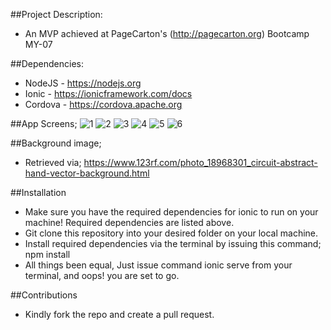 ##Project Description:
- An MVP achieved at PageCarton's (http://pagecarton.org) Bootcamp MY-07

##Dependencies:
- NodeJS - https://nodejs.org
- Ionic - https://ionicframework.com/docs
- Cordova - https://cordova.apache.org

##App Screens;
![1](https://cloud.githubusercontent.com/assets/14163009/26147640/12fe88a6-3aec-11e7-8af6-e1302680b592.png)		![2](https://cloud.githubusercontent.com/assets/14163009/26147641/130b4550-3aec-11e7-8f62-cc0ad5790afa.png) 
![3](https://cloud.githubusercontent.com/assets/14163009/26147644/131aad24-3aec-11e7-9ac5-08c4f02bfafa.png)		![4](https://cloud.githubusercontent.com/assets/14163009/26147643/131a14c2-3aec-11e7-8d2f-7e6508894e28.png)
![5](https://cloud.githubusercontent.com/assets/14163009/26147642/1319bebe-3aec-11e7-8f2c-26d9dcfed71d.png)		![6](https://cloud.githubusercontent.com/assets/14163009/26147645/1321f462-3aec-11e7-9d0e-b4e5bed6c02a.png)


##Background image;
- Retrieved via; https://www.123rf.com/photo_18968301_circuit-abstract-hand-vector-background.html

##Installation
- Make sure you have the required dependencies for ionic to run on your machine! Required dependencies are listed above.
- Git clone this repository into your desired folder on your local machine.
- Install required dependencies via the terminal by issuing this command; npm install
- All things been equal, Just issue command ionic serve from your terminal, and oops! you are set to go.

##Contributions
- Kindly fork the repo and create a pull request.
